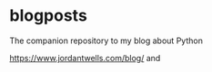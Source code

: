 # blogposts
 The companion repository to my blog about Python
 
 https://www.jordantwells.com/blog/ and 
